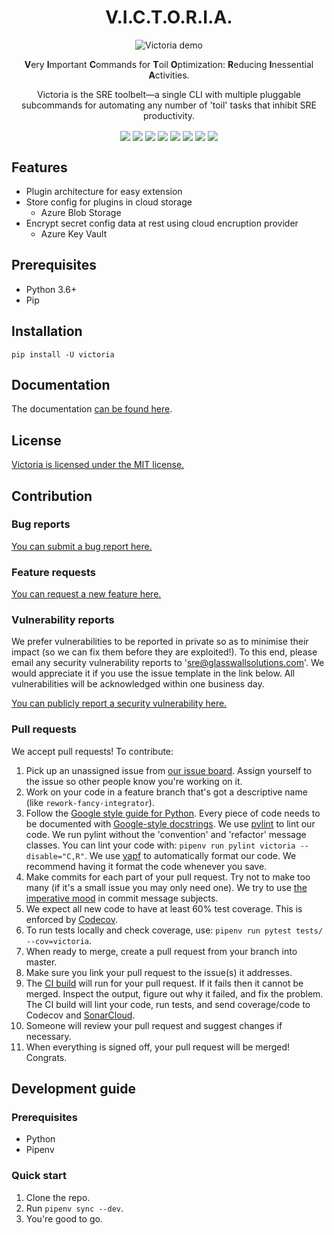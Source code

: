 <div align="center" style="text-align:center">

# V.I.C.T.O.R.I.A.

![Victoria demo](https://raw.githubusercontent.com/glasswall-sre/victoria/master/img/victoria.gif)

**V**ery **I**mportant **C**ommands for **T**oil **O**ptimization: **R**educing **I**nessential **A**ctivities.

Victoria is the SRE toolbelt—a single CLI with multiple pluggable
subcommands for automating any number of 'toil' tasks that inhibit SRE
productivity.

<img align="center" src="https://sonarcloud.io/api/project_badges/measure?project=victoria&metric=alert_status">
<img align="center" src="https://sonarcloud.io/api/project_badges/measure?project=victoria&metric=sqale_rating">
<img align="center" src="https://sonarcloud.io/api/project_badges/measure?project=victoria&metric=reliability_rating">
<img align="center" src="https://codecov.io/gh/glasswall-sre/victoria/branch/master/graph/badge.svg">
<img align="center" src="https://img.shields.io/github/license/glasswall-sre/victoria">
<img align="center" src="https://img.shields.io/github/workflow/status/glasswall-sre/victoria/CD">
<img align="center" src="https://img.shields.io/pypi/pyversions/victoria">
<img align="center" src="https://img.shields.io/pypi/v/victoria">
</div>

## Features
- Plugin architecture for easy extension
- Store config for plugins in cloud storage
  - Azure Blob Storage
- Encrypt secret config data at rest using cloud encruption provider
  - Azure Key Vault

## Prerequisites
- Python 3.6+
- Pip

## Installation
```terminal
pip install -U victoria
```

## Documentation
The documentation [can be found here](https://sre.glasswallsolutions.com/victoria/index.html).

## License
[Victoria is licensed under the MIT license.](https://github.com/glasswall-sre/victoria/blob/master/LICENSE)

## Contribution

### Bug reports
[You can submit a bug report here.](https://github.com/glasswall-sre/victoria/issues/new?assignees=&labels=bug&template=bug_report.md&title=%5BBUG%5D+%7BDescription+of+issue%7D)

### Feature requests
[You can request a new feature here.](https://github.com/glasswall-sre/victoria/issues/new?assignees=&labels=enhancement&template=feature_request.md&title=%5BREQUEST%5D)

### Vulnerability reports
We prefer vulnerabilities to be reported in private so as to minimise their
impact (so we can fix them before they are exploited!). To this end, please
email any security vulnerability reports to 'sre@glasswallsolutions.com'.
We would appreciate it if you use the issue template in the link below.
All vulnerabilities will be acknowledged within one business day.

[You can publicly report a security vulnerability here.](https://github.com/glasswall-sre/victoria/issues/new?assignees=&labels=Incident%2C+bug&template=vulnerability-report.md&title=%5BVULNERABILITY%5D)

### Pull requests
We accept pull requests! To contribute: 

1. Pick up an unassigned issue from [our issue board](https://github.com/glasswall-sre/victoria/issues).
   Assign yourself to the issue so other people know you're working on it.
2. Work on your code in a feature branch that's got a descriptive name (like `rework-fancy-integrator`).
3. Follow the [Google style guide for Python](http://google.github.io/styleguide/pyguide.html).
   Every piece of code needs to be documented with [Google-style docstrings](https://sphinxcontrib-napoleon.readthedocs.io/en/latest/example_google.html).
   We use [pylint](https://pypi.org/project/pylint/) to lint our code.
   We run pylint without the 'convention' and 'refactor' message classes.
   You can lint your code with: `pipenv run pylint victoria --disable="C,R"`.
   We use [yapf](https://github.com/google/yapf) to automatically format our code. We recommend having it
   format the code whenever you save.
4. Make commits for each part of your pull request. Try not to make too many (if it's a small issue you may only need one).
   We try to use [the imperative mood](https://chris.beams.io/posts/git-commit/#imperative)
   in commit message subjects.
5. We expect all new code to have at least 60% test coverage. This is enforced by [Codecov](https://codecov.io/gh/glasswall-sre/victoria).
6. To run tests locally and check coverage, use: `pipenv run pytest tests/ --cov=victoria`.
7. When ready to merge, create a pull request from your branch into master.
8. Make sure you link your pull request to the issue(s) it addresses.
9. The [CI build](https://github.com/glasswall-sre/victoria/actions?query=workflow%3ACI) will run 
   for your pull request. If it fails then it cannot be merged. Inspect the output, figure
   out why it failed, and fix the problem.
   The CI build will lint your code, run tests, and send coverage/code to Codecov
   and [SonarCloud](https://sonarcloud.io/dashboard?id=victoria). 
11. Someone will review your pull request and suggest changes if necessary.
12. When everything is signed off, your pull request will be merged! Congrats.

## Development guide

### Prerequisites
- Python
- Pipenv

### Quick start
1. Clone the repo.
2. Run `pipenv sync --dev`.
3. You're good to go.

